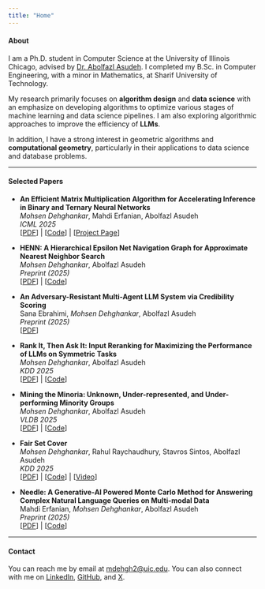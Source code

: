 ```yaml
---
title: "Home"
---
```


#### About

I am a Ph.D. student in Computer Science at the University of Illinois Chicago, 
advised by [Dr. Abolfazl Asudeh](https://asudeh.github.io/). I completed my B.Sc. in Computer Engineering, with a minor in Mathematics, at Sharif University of Technology.

My research primarily focuses on **algorithm design** and **data science** with an emphasize on developing algorithms to optimize various stages of machine learning and data science pipelines. I am also exploring algorithmic approaches to improve the efficiency of **LLMs**. 

In addition, I have a strong interest in geometric algorithms and **computational geometry**, particularly in their applications to data science and database problems. 

---

#### Selected Papers
* **An Efficient Matrix Multiplication Algorithm for Accelerating Inference in Binary and Ternary Neural Networks**  
  _Mohsen Dehghankar_, Mahdi Erfanian, Abolfazl Asudeh  
  *ICML 2025*  
  [[PDF](https://arxiv.org/abs/2411.06360)] | [[Code](https://github.com/UIC-InDeXLab/RSR)] | [[Project Page](https://icml.cc/virtual/2025/poster/45473)]

* **HENN: A Hierarchical Epsilon Net Navigation Graph for Approximate Nearest Neighbor Search**  
  _Mohsen Dehghankar_, Abolfazl Asudeh  
  *Preprint (2025)*  
  [[PDF](https://arxiv.org/abs/2505.17368)] | [[Code](https://github.com/UIC-InDeXLab/HENN)]

* **An Adversary-Resistant Multi-Agent LLM System via Credibility Scoring**  
  Sana Ebrahimi, _Mohsen Dehghankar_, Abolfazl Asudeh  
  *Preprint (2025)*  
  [[PDF](https://arxiv.org/abs/2505.24239)]

* **Rank It, Then Ask It: Input Reranking for Maximizing the Performance of LLMs on Symmetric Tasks**  
 _Mohsen Dehghankar_, Abolfazl Asudeh  
 *KDD 2025*  
 [[PDF](https://arxiv.org/abs/2412.00546)] | [[Code](https://github.com/UIC-InDeXLab/prompt-reranking)]  

* **Mining the Minoria: Unknown, Under-represented, and Under-performing Minority Groups**  
  _Mohsen Dehghankar_, Abolfazl Asudeh  
  *VLDB 2025*  
  [[PDF](https://arxiv.org/abs/2411.04761)] | [[Code](https://github.com/UIC-InDeXLab/Mining_U3Ms)]  

* **Fair Set Cover**  
  _Mohsen Dehghankar_, Rahul Raychaudhury, Stavros Sintos, Abolfazl Asudeh  
  *KDD 2025*  
  [[PDF](https://arxiv.org/abs/2405.11639)] | [[Code](https://github.com/UIC-InDeXLab/fair_set_cover)] | [[Video](https://www.youtube.com/watch?v=e-NftkgPR_o)]  

* **Needle: A Generative-AI Powered Monte Carlo Method for Answering Complex Natural Language Queries on Multi-modal Data**  
  Mahdi Erfanian, _Mohsen Dehghankar_, Abolfazl Asudeh  
  *Preprint (2025)*  
  [[PDF](https://arxiv.org/abs/2412.00639)] | [[Code](https://github.com/UIC-InDeXLab/Needle)]  

---

#### Contact  
You can reach me by email at [mdehgh2@uic.edu](mailto:mdehgh2@uic.edu). You can also connect with me on [LinkedIn](https://www.linkedin.com/in/mohsen-dehghankar-b92788158/), [GitHub](https://github.com/MohsenDehghankar), and [X](https://x.com/Mohsen005942362).